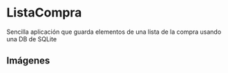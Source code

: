 # ListaCompra
Sencilla aplicación que guarda elementos de una lista de la compra usando una DB de SQLite

## Imágenes
